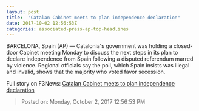 ```yaml
---
layout: post
title:  "Catalan Cabinet meets to plan independence declaration"
date: 2017-10-02 12:56:53Z
categories: associated-press-ap-top-headlines
---
```


BARCELONA, Spain (AP) — Catalonia's government was holding a closed-door Cabinet meeting Monday to discuss the next steps in its plan to declare independence from Spain following a disputed referendum marred by violence. Regional officials say the poll, which Spain insists was illegal and invalid, shows that the majority who voted favor secession.


Full story on F3News: [Catalan Cabinet meets to plan independence declaration](http://www.f3nws.com/n/2ajzrC)

> Posted on: Monday, October 2, 2017 12:56:53 PM
